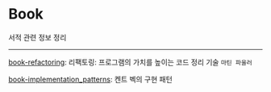 # Book

서적 관련 정보 정리

---

[book-refactoring](https://github.com/khs-note/book-refactoring): 리팩토링: 프로그램의 가치를 높이는 코드 정리 기술 `마틴 파울러`

[book-implementation_patterns](https://github.com/khs-note/book-implementation_patterns): 켄트 벡의 구현 패턴
